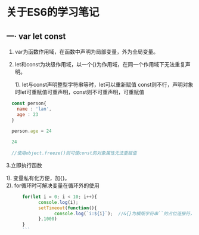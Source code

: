 关于ES6的学习笔记
===
一·  var let const
---
1. var为函数作用域，在函数中声明为局部变量，外为全局变量。
2. let和const为块级作用域，以一个{}为作用域，在同一个作用域下无法重复声明。

      1). let与const声明整型字符串等时，let可以重新赋值 const则不行，声明对象时let可重赋值可重声明，const则不可重声明，可重赋值
```javascript
  const person{
    name : 'lan',
    age : 23
  }
  
  person.age = 24

  24
  
  //使用object.freeze()则可使const的对象属性无法重赋值
  ```
3.立即执行函数

   1). 变量私有化方便，加{}。  
   2). for循环时可解决变量在循环外的使用  
```javascript
      for(let i = 0; i < 10; i++){
            console.log(i);
            setTimeout(function(){
                  console.log(`i:${i}`);  //&{}为模版字符串``的占位连接符，可插入函数
            },1000)
      }
      ```
